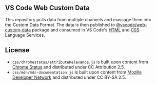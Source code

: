 ## VS Code Web Custom Data

This repository pulls data from multiple channels and massage them into the Custom Data Format. The data is then published to [@vscode/web-custom-data](https://www.npmjs.com/package/@vscode/web-custom-data) package and consumed in VS Code's [HTML](https://github.com/Microsoft/vscode-html-languageservice) and [CSS](https://github.com/Microsoft/vscode-css-languageservice) Language Services.


## License

- `css/chromestatus/attributeRelevance.js` is built upon content from [Chrome Status](https://www.chromestatus.com/metrics/css/popularity) and distributed under CC Attribution 2.5.
- `css/mdn/mdn-documentation.js` is built upon content from [Mozilla Developer Network](https://developer.mozilla.org/en-US/docs/Web)
and distributed under CC BY-SA 2.5.